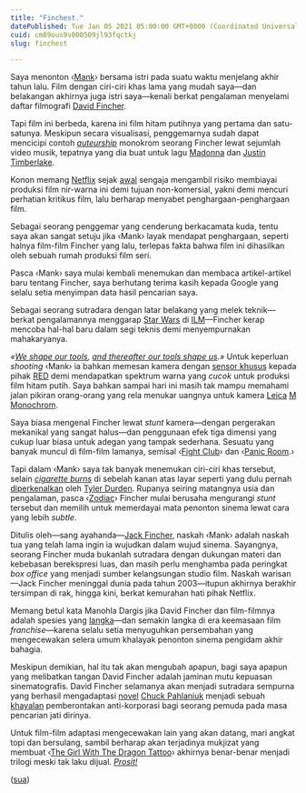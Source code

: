 ```yaml
---
title: "Finchest."
datePublished: Tue Jan 05 2021 05:00:00 GMT+0000 (Coordinated Universal Time)
cuid: cm89ous9s000509jl93fqctkj
slug: finchest

---
```


Saya menonton ‹[Mank](https://thewhitewinecameupwiththefish.com)› bersama istri pada suatu waktu menjelang akhir tahun lalu. Film dengan ciri-ciri khas lama yang mudah saya—dan belakangan akhirnya juga istri saya—kenali berkat pengalaman menyelami daftar filmografi [David Fincher](https://en.wikipedia.org/wiki/David_Fincher).

Tapi film ini berbeda, karena ini film hitam putihnya yang pertama dan satu-satunya. Meskipun secara visualisasi, penggemarnya sudah dapat mencicipi contoh [*auteurship*](https://en.wikipedia.org/wiki/Auteur) monokrom seorang Fincher lewat sejumlah video musik, tepatnya yang dia buat untuk lagu [Madonna](https://youtube.com/watch?v=GuJQSAiODqI) dan [Justin Timberlake](https://youtube.com/watch?v=IsUsVbTj2AY).

Konon memang [Netflix](https://netflix.com/id-en/title/81117189) sejak [awal](https://netflix.com/id-en/title/80240715) sengaja mengambil risiko membiayai produksi film nir-warna ini demi tujuan non-komersial, yakni demi mencuri perhatian kritikus film, lalu berharap menyabet penghargaan-penghargaan film.

Sebagai seorang penggemar yang cenderung berkacamata kuda, tentu saya akan sangat setuju jika ‹Mank› layak mendapat penghargaan, seperti halnya film-film Fincher yang lalu, terlepas fakta bahwa film ini dihasilkan oleh sebuah rumah produksi film seri.

Pasca ‹Mank› saya mulai kembali menemukan dan membaca artikel-artikel baru tentang Fincher, saya berhutang terima kasih kepada Google yang selalu setia menyimpan data hasil pencarian saya.

Sebagai seorang sutradara dengan latar belakang yang melek teknik—berkat pengalamannya menggarap [Star Wars](https://en.wikipedia.org/wiki/Star_Wars) di [ILM](https://en.wikipedia.org/wiki/Industrial_Light_%26_Magic)—Fincher kerap mencoba hal-hal baru dalam segi teknis demi menyempurnakan mahakaryanya.

*«*[*We shape our tools*](https://en.wikipedia.org/wiki/Tool#Tool_metaphors)*,* [*and thereafter our tools shape us*](https://quoteinvestigator.com/2016/06/26/shape)*.»* Untuk keperluan *shooting* ‹Mank› ia bahkan memesan kamera dengan [sensor khusus](https://ymcinema.com/2020/01/01/the-red-monstrochrome-is-being-used-by-david-fincher-to-shoot-a-feature) kepada pihak [RED](https://en.wikipedia.org/wiki/Red_Digital_Cinema) demi mendapatkan spektrum warna yang *cucok* untuk produksi film hitam putih. Saya bahkan sampai hari ini masih tak mampu memahami jalan pikiran orang-orang yang rela menukar uangnya untuk kamera [Leica](https://en.wikipedia.org/wiki/Leica_Camera) [M Monochrom](https://us.leica-camera.com/Photography/Leica-M/LEICA-M-MONOCHROM).

Saya biasa mengenal Fincher lewat *stunt* kamera—dengan pergerakan mekanikal yang sangat halus—dan penggunaan efek tiga dimensi yang cukup luar biasa untuk adegan yang tampak sederhana. Sesuatu yang banyak muncul di film-film lamanya, semisal ‹[Fight Club](https://en.wikipedia.org/wiki/Fight_Club)› dan ‹[Panic Room](https://en.wikipedia.org/wiki/Panic_Room).›

Tapi dalam ‹Mank› saya tak banyak menemukan ciri-ciri khas tersebut, selain [*cigarette burns*](https://en.wikipedia.org/wiki/Cue_mark) di sebelah kanan atas layar seperti yang dulu pernah [diperkenalkan](https://youtube.com/watch?v=ru4glg0RJxA) oleh [Tyler Durden](https://en.wikipedia.org/wiki/The_Narrator_\(Fight_Club\)). Rupanya seiring matangnya usia dan pengalaman, pasca ‹[Zodiac](https://en.wikipedia.org/wiki/Zodiac_\(film\))› Fincher mulai berusaha mengurangi *stunt* tersebut dan memilih untuk memerdayai mata penonton sinema lewat cara yang lebih *subtle*.

Ditulis oleh—sang ayahanda—[Jack Fincher](https://en.wikipedia.org/wiki/Jack_Fincher_\(screenwriter\)), naskah ‹Mank› adalah naskah tua yang telah lama ingin ia wujudkan dalam wujud sinema. Sayangnya, seorang Fincher muda bukanlah sutradara dengan dukungan materi dan kebebasan berekspresi luas, dan masih perlu menghamba pada peringkat *box office* yang menjadi sumber kelangsungan studio film. Naskah warisan—Jack Fincher meninggal dunia pada tahun 2003—itupun akhirnya berakhir tersimpan di rak, hingga kini, berkat kemurahan hati pihak Netflix.

Memang betul kata Manohla Dargis jika David Fincher dan film-filmnya adalah spesies yang [langka](https://nytimes.com/2021/01/01/movies/david-fincher.html)—dan semakin langka di era keemasaan film *franchise*—karena selalu setia menyuguhkan persembahan yang mengecewakan selera umum khalayak penonton sinema pengidam akhir bahagia.

Meskipun demikian, hal itu tak akan mengubah apapun, bagi saya apapun yang melibatkan tangan David Fincher adalah jaminan mutu kepuasan sinematografis. David Fincher selamanya akan menjadi sutradara sempurna yang berhasil mengadaptasi [novel](https://en.wikipedia.org/wiki/Fight_Club_\(novel\)) [Chuck Pahlaniuk](https://en.wikipedia.org/wiki/Chuck_Palahniuk) menjadi sebuah [khayalan](https://lithub.com/everyone-misunderstands-the-point-of-fight-club) pemberontakan anti-korporasi bagi seorang pemuda pada masa pencarian jati dirinya.

Untuk film-film adaptasi mengecewakan lain yang akan datang, mari angkat topi dan bersulang, sambil berharap akan terjadinya mukjizat yang membuat ‹[The Girl With The Dragon Tattoo](https://en.wikipedia.org/wiki/The_Girl_with_the_Dragon_Tattoo_\(2011_film\))› akhirnya benar-benar menjadi trilogi meski tak laku dijual. [*Prosit!*](https://en.wikipedia.org/wiki/Toast_\(honor\)#The_German_word_%22prost%22)

([sua](https://sua.ist))